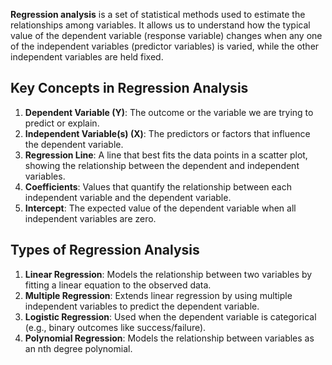 **Regression analysis** is a set of statistical methods used to estimate the relationships among variables. It allows us to understand how the typical value of the dependent variable (response variable) changes when any one of the independent variables (predictor variables) is varied, while the other independent variables are held fixed.

## Key Concepts in Regression Analysis

1. **Dependent Variable (Y)**: The outcome or the variable we are trying to predict or explain.
2. **Independent Variable(s) (X)**: The predictors or factors that influence the dependent variable.
3. **Regression Line**: A line that best fits the data points in a scatter plot, showing the relationship between the dependent and independent variables.
4. **Coefficients**: Values that quantify the relationship between each independent variable and the dependent variable.
5. **Intercept**: The expected value of the dependent variable when all independent variables are zero.

## Types of Regression Analysis

1. **Linear Regression**: Models the relationship between two variables by fitting a linear equation to the observed data.
2. **Multiple Regression**: Extends linear regression by using multiple independent variables to predict the dependent variable.
3. **Logistic Regression**: Used when the dependent variable is categorical (e.g., binary outcomes like success/failure).
4. **Polynomial Regression**: Models the relationship between variables as an nth degree polynomial.
